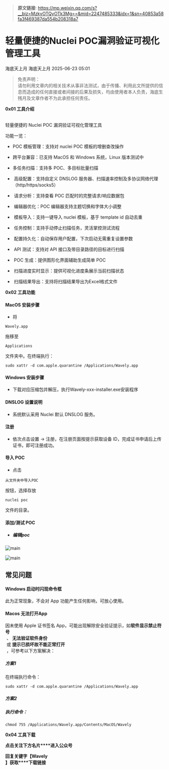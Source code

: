 > **原文链接**: https://mp.weixin.qq.com/s?__biz=MzkyOTQyOTk3Mg==&mid=2247485333&idx=1&sn=40853a58fa3f469387da554b208318a7

#  轻量便捷的Nuclei POC漏洞验证可视化管理工具  
海底天上月  海底天上月   2025-06-23 05:01  
  
> 免责声明：  
请勿利用文章内的相关技术从事非法测试，由于传播、利用此文所提供的信息而造成的任何直接或者间接的后果及损失，均由使用者本人负责，海底生残月及文章作者不为此承担任何责任。  
  
  
**0x01 工具介绍**  
  
          
轻量便捷的 Nuclei POC 漏洞验证可视化管理工具  
  
功能一览：  
- POC 模板管理：支持对 nuclei POC 模板的增删查改操作  
  
- 跨平台兼容：已支持 MacOS 和 Windows 系统，Linux 版本测试中  
  
- 多任务扫描：支持多 POC、多目标批量扫描  
  
-  高级配置：支持自定义 DNSLOG 服务器、扫描速率控制及多协议网络代理（http/https/socks5）  
  
-  请求分析：支持查看 POC 匹配时的完整请求/响应数据包  
  
-  编辑器优化：POC 编辑器支持主题切换和字体大小调整  
  
-  模板导入：支持一键导入 nuclei 模板，基于 template id 自动去重  
  
-  任务控制：支持手动停止扫描任务，灵活掌控测试流程  
  
-  配置持久化：自动保存用户配置，下次启动无需重复设置参数  
  
-  API 测试：支持对 API 接口及带目录路径的目标进行扫描  
  
-  POC 生成：提供图形化界面辅助生成简单 POC  
  
-  扫描进度实时显示：提供可视化进度条展示当前扫描状态  
  
-  扫描结果导出：支持将扫描结果导出为Excel格式文件  
  
**0x02 工具功能**  
#### MacOS 安装步骤  
- 将
```
Wavely.app
```

  
拖移至
```
Applications
```

  
文件夹中。在终端执行：  
  

```
sudo xattr -d com.apple.quarantine /Applications/Wavely.app 
```

#### Windows 安装步骤  
- 下载对应压缩包并解压，执行Wavely-xxx-installer.exe安装程序  
  
#### DNSLOG 设置说明  
- 系统默认采用 Nuclei 默认 DNSLOG 服务。  
  
#### 注册  
- 依次点击设置 -> 注册，在注册页面按提示获取设备 ID，完成证书申请后上传证书，即可注册成功。  
  
#### 导入 POC  
- 点击
```
从文件夹中导入POC
```

  
按钮，选择存放
```
nuclei poc
```

  
文件的目录。  
  
#### 添加/测试 POC  
- ##### 编辑poc  
  
![main](https://mmbiz.qpic.cn/mmbiz_png/fYSUHibFMoaLicib7jx3mm4KOKTcgny6RQXHeJYXKLGmAToBp2GJN8H567CLbocqm8PDNm6ZqQtdufTTmickbQbG8A/640?wx_fmt=png&from=appmsg "")  
  
![main](https://mmbiz.qpic.cn/mmbiz_png/fYSUHibFMoaLicib7jx3mm4KOKTcgny6RQXOUwSicnkibOaaARXWO6awWPBUE6bDEaYSSPVbZHS7ibOPl6YqWMHXyfOQ/640?wx_fmt=png&from=appmsg "")  
## 常见问题  
#### Windows 启动时闪现命令框  
  
此为正常现象，不会对 App 功能产生任何影响，可放心使用。  
#### Macos 无法打开App  
  
因未使用 Apple 证书签名 App，可能出现解除安全验证提示，如**软件显示禁止符号**  
 、 **无法验证软件身份**  
 或 **提示已损坏故不能正常打开**  
 ，可参考以下方案解决：  
##### 方案1  
  
在终端执行命令：  

```
sudo xattr -d com.apple.quarantine /Applications/Wavely.app
```

  
##### 方案2  
##### 执行命令：  

```
chmod 755 /Applications/Wavely.app/Contents/MacOS/Wavely
```

  
**0x04 工具下载**  
  
**点击关注下方名片****进入公众号**  
  
**回复关键字【Wavely**  
**】获取****下载链接**  
  
  
  
